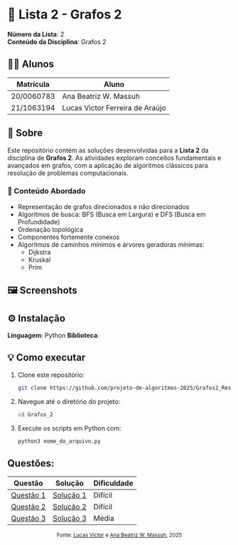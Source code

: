 # 📘 Lista 2 - Grafos 2

**Número da Lista**: 2<br>
**Conteúdo da Disciplina**: Grafos 2<br>

## 👨‍💻 Alunos
| Matrícula | Aluno |
| --------- | ------------------------------- |
| 20/0060783 | Ana Beatriz W. Massuh |
| 21/1063194 | Lucas Victor Ferreira de Araújo |

## 📌 Sobre

Este repositório contém as soluções desenvolvidas para a **Lista 2** da disciplina de **Grafos 2**. As atividades exploram conceitos fundamentais e avançados em grafos, com a aplicação de algoritmos clássicos para resolução de problemas computacionais.

### 🧠 Conteúdo Abordado

- Representação de grafos direcionados e não direcionados
- Algoritmos de busca: BFS (Busca em Largura) e DFS (Busca em Profundidade)
- Ordenação topológica
- Componentes fortemente conexos
- Algoritmos de caminhos mínimos e árvores geradoras mínimas:
  - Dijkstra
  - Kruskal
  - Prim

## 🖼️ Screenshots

## ⚙️ Instalação

**Linguagem**: Python 
**Biblioteca**:

## 💡 Como executar

1. Clone este repositório:
   ```bash
   git clone https://github.com/projeto-de-algoritmos-2025/Grafos2_ResolucaoExercicios.git
   ```

2. Navegue até o diretório do projeto:
    ``` bash
    cd Grafos_2
    ```

3. Execute os scripts em Python com:
   ```bash
   python3 nome_do_arquivo.py
   ```

## Questões:

<div align="center">

| Questão           | Solução                 | Dificuldade             |
| ------------------| ----------------------- | ----------------------- |
| [Questão 1](https://github.com/projeto-de-algoritmos-2025/Grafos2_ResolucaoExercicios/blob/main/Quest%C3%B5es/Quest%C3%A3o_1.md)| [Solução 1](https://github.com/projeto-de-algoritmos-2025/Grafos2_ResolucaoExercicios/blob/main/Solu%C3%A7%C3%B5es/Solu%C3%A7%C3%A3o_1.py)| Difícil |
| [Questão 2](https://github.com/projeto-de-algoritmos-2025/Grafos2_ResolucaoExercicios/blob/main/Quest%C3%B5es/Quest%C3%A3o_2.md)| [Solução 2](https://github.com/projeto-de-algoritmos-2025/Grafos2_ResolucaoExercicios/blob/main/Solu%C3%A7%C3%B5es/Solu%C3%A7%C3%A3o_2.py)| Difícil |
| [Questão 3](https://github.com/projeto-de-algoritmos-2025/Grafos2_ResolucaoExercicios/blob/main/Quest%C3%B5es/Quest%C3%A3o_3.md) | [Solução 3](https://github.com/projeto-de-algoritmos-2025/Grafos2_ResolucaoExercicios/blob/main/Solu%C3%A7%C3%B5es/Solu%C3%A7%C3%A3o_3.py) | Média |

</div>

<p align="center">
  <sub>Fonte: <a href="https://github.com/Lucas13032003">Lucas Víctor</a> e <a href="https://github.com/AnaBeatrizMassuh">Ana Beatriz W. Massuh</a>, 2025</sub>
</p>

   


